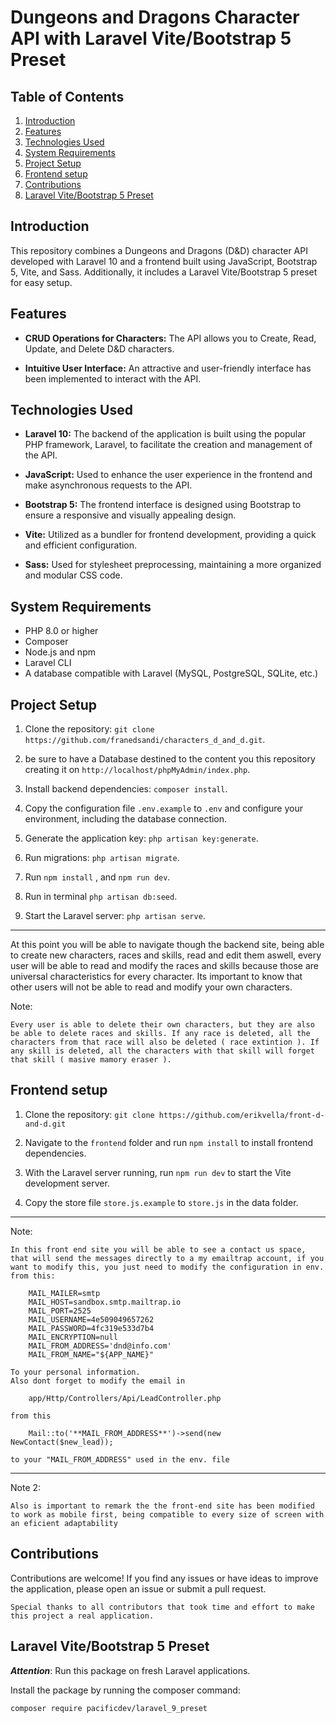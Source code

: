 # Dungeons and Dragons Character API with Laravel Vite/Bootstrap 5 Preset

## Table of Contents
1. [Introduction](#introduction)
2. [Features](#features)
3. [Technologies Used](#technologies-used)
4. [System Requirements](#system-requirements)
5. [Project Setup](#project-setup)
6. [Frontend setup](#frontend-setup)
6. [Contributions](#contributions)
8. [Laravel Vite/Bootstrap 5 Preset](#laravel-vite-bootstrap-5-preset)

## Introduction

This repository combines a Dungeons and Dragons (D&D) character API developed with Laravel 10 and a frontend built using JavaScript, Bootstrap 5, Vite, and Sass. Additionally, it includes a Laravel Vite/Bootstrap 5 preset for easy setup.

## Features

- **CRUD Operations for Characters:** The API allows you to Create, Read, Update, and Delete D&D characters.
  
- **Intuitive User Interface:** An attractive and user-friendly interface has been implemented to interact with the API.

## Technologies Used

- **Laravel 10:** The backend of the application is built using the popular PHP framework, Laravel, to facilitate the creation and management of the API.

- **JavaScript:** Used to enhance the user experience in the frontend and make asynchronous requests to the API.

- **Bootstrap 5:** The frontend interface is designed using Bootstrap to ensure a responsive and visually appealing design.

- **Vite:** Utilized as a bundler for frontend development, providing a quick and efficient configuration.

- **Sass:** Used for stylesheet preprocessing, maintaining a more organized and modular CSS code.

## System Requirements

- PHP 8.0 or higher
- Composer
- Node.js and npm
- Laravel CLI
- A database compatible with Laravel (MySQL, PostgreSQL, SQLite, etc.)

## Project Setup

1. Clone the repository: `git clone https://github.com/franedsandi/characters_d_and_d.git`.

2. be sure to have a Database destined to the content you this repository creating it on `http://localhost/phpMyAdmin/index.php`.

2. Install backend dependencies: `composer install`.

3. Copy the configuration file `.env.example` to `.env` and configure your environment, including the database connection.

4. Generate the application key: `php artisan key:generate`.

5. Run migrations: `php artisan migrate`.

6. Run `npm install` , and `npm run dev`.

7. Run in terminal `php artisan db:seed`.

8. Start the Laravel server: `php artisan serve`.



---

At this point you will be able to navigate though the backend site, being able to create new characters, races and skills, read and edit them aswell, every user will be able to read and modify the races and skills because those are universal characteristics for every character. Its important to know that other users will not be able to read and modify your own characters.

Note:

    Every user is able to delete their own characters, but they are also be able to delete races and skills. If any race is deleted, all the characters from that race will also be deleted ( race extintion ). If any skill is deleted, all the characters with that skill will forget that skill ( masive mamory eraser ).



## Frontend setup

1. Clone the repository: `git clone https://github.com/erikvella/front-d-and-d.git`

2. Navigate to the `frontend` folder and run `npm install` to install frontend dependencies.

3. With the Laravel server running, run `npm run dev` to start the Vite development server.

4. Copy the store file `store.js.example` to `store.js` in the data folder.


---------------------------------------------------

Note:

    In this front end site you will be able to see a contact us space, that will send the messages directly to a my emailtrap account, if you want to modify this, you just need to modify the configuration in env. from this:

        MAIL_MAILER=smtp
        MAIL_HOST=sandbox.smtp.mailtrap.io
        MAIL_PORT=2525
        MAIL_USERNAME=4e509049657262
        MAIL_PASSWORD=4fc319e533d7b4
        MAIL_ENCRYPTION=null
        MAIL_FROM_ADDRESS='dnd@info.com'
        MAIL_FROM_NAME="${APP_NAME}"

    To your personal information. 
    Also dont forget to modify the email in 

        app/Http/Controllers/Api/LeadController.php 

    from this

        Mail::to('**MAIL_FROM_ADDRESS**')->send(new NewContact($new_lead));

    to your "MAIL_FROM_ADDRESS" used in the env. file

---------------------------------------------------

Note 2:

    Also is important to remark the the front-end site has been modified to work as mobile first, being compatible to every size of screen with an eficient adaptability

## Contributions

Contributions are welcome! If you find any issues or have ideas to improve the application, please open an issue or submit a pull request.

    Special thanks to all contributors that took time and effort to make this project a real application.

## Laravel Vite/Bootstrap 5 Preset

**_Attention_**: Run this package on fresh Laravel applications.

Install the package by running the composer command:

    composer require pacificdev/laravel_9_preset

